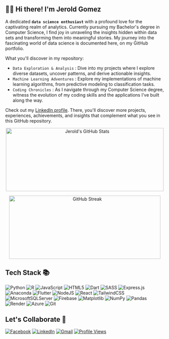 ## 👋🏻 Hi there! I'm Jerold Gomez

A dedicated **`data science enthusiast`** with a profound love for the captivating realm of analytics. Currently pursuing my Bachelor's degree in Computer Science, I find joy in unraveling the insights hidden within data sets and transforming them into meaningful stories. My journey into the fascinating world of data science is documented here, on my GitHub portfolio. 

What you'll discover in my repository:

- `Data Exploration & Analysis` : Dive into my projects where I explore diverse datasets, uncover patterns, and derive actionable insights.
- `Machine Learning Adventures` : Explore my implementations of machine learning algorithms, from predictive modeling to classification tasks.
- `Coding Chronicles` : As I navigate through my Computer Science degree, witness the evolution of my coding skills and the applications I've built along the way.

Check out my [LinkedIn profile](https://www.linkedin.com/in/jerold-gomez-0537a8272/). There, you'll discover more projects, experiences, achievements, and insights that complement what you see in this GitHub repository.

<p align="center">
  <img src="https://github-readme-stats.vercel.app/api?username=JeroldGomez&show_icons=true&include_all_commits=true&theme=dark" alt="Jerold's GitHub Stats" width="500" height="200"/>
</p>
<p align="center">
  <img src="https://streak-stats.demolab.com?user=JeroldGomez&theme=dark" alt="GitHub Streak" width="480" height="200"/>
</p>

## Tech Stack 📚
![Python](https://img.shields.io/badge/python-3670A0?style=for-the-badge&logo=python&logoColor=ffdd54)
![R](https://img.shields.io/badge/r-%23276DC3.svg?style=for-the-badge&logo=r&logoColor=white)
![JavaScript](https://img.shields.io/badge/javascript-%23323330.svg?style=for-the-badge&logo=javascript&logoColor=%23F7DF1E)
![HTML5](https://img.shields.io/badge/html5-%23E34F26.svg?style=for-the-badge&logo=html5&logoColor=white)
![Dart](https://img.shields.io/badge/dart-%230175C2.svg?style=for-the-badge&logo=dart&logoColor=white)
![SASS](https://img.shields.io/badge/SASS-hotpink.svg?style=for-the-badge&logo=SASS&logoColor=white)
![Express.js](https://img.shields.io/badge/express.js-%23404d59.svg?style=for-the-badge&logo=express&logoColor=%2361DAFB)
![Anaconda](https://img.shields.io/badge/Anaconda-%2344A833.svg?style=for-the-badge&logo=anaconda&logoColor=white)
![Flutter](https://img.shields.io/badge/Flutter-%2302569B.svg?style=for-the-badge&logo=Flutter&logoColor=white)
![NodeJS](https://img.shields.io/badge/node.js-6DA55F?style=for-the-badge&logo=node.js&logoColor=white)
![React](https://img.shields.io/badge/react-%2320232a.svg?style=for-the-badge&logo=react&logoColor=%2361DAFB)
![TailwindCSS](https://img.shields.io/badge/tailwindcss-%2338B2AC.svg?style=for-the-badge&logo=tailwind-css&logoColor=white)
![MicrosoftSQLServer](https://img.shields.io/badge/Microsoft%20SQL%20Server-CC2927?style=for-the-badge&logo=microsoft%20sql%20server&logoColor=white)
![Firebase](https://img.shields.io/badge/firebase-F7BE00?style=for-the-badge&logo=firebase&logoColor=D62B00)
![Matplotlib](https://img.shields.io/badge/Matplotlib-%23ffffff.svg?style=for-the-badge&logo=Matplotlib&logoColor=black)
![NumPy](https://img.shields.io/badge/numpy-%23013243.svg?style=for-the-badge&logo=numpy&logoColor=white)
![Pandas](https://img.shields.io/badge/pandas-%23150458.svg?style=for-the-badge&logo=pandas&logoColor=white)
![Render](https://img.shields.io/badge/Render-%46E3B7.svg?style=for-the-badge&logo=render&logoColor=white)
![Azure](https://img.shields.io/badge/azure-%230072C6.svg?style=for-the-badge&logo=microsoftazure&logoColor=white)
![Git](https://img.shields.io/badge/git-%23F05033.svg?style=for-the-badge&logo=git&logoColor=white)

## Let's Collaborate 💬

[![Facebook](https://img.shields.io/badge/Facebook-%231877F2.svg?style=for-the-badge&logo=Facebook&logoColor=white)](https://www.facebook.com/JeroldGomezzz)
[![LinkedIn](https://img.shields.io/badge/linkedin-%230077B5.svg?style=for-the-badge&logo=linkedin&logoColor=white)](https://www.linkedin.com/in/jeroldgomez/)
[![Gmail](https://img.shields.io/badge/Gmail-D14836?style=for-the-badge&logo=gmail&logoColor=white)](mailto:jeroldgomez345@gmail.com)
<a href="#">
  <img src="https://komarev.com/ghpvc/?username=JeroldGomez&label=👀+Hello+&style=for-the-badge&color=40916c" alt="Profile Views"/>
</a>


<!--
<img align="left" width="30px" src="https://cdn.jsdelivr.net/gh/devicons/devicon@latest/icons/python/python-original.svg" />          
<img align="left" width="30px" src="https://cdn.jsdelivr.net/gh/devicons/devicon@latest/icons/azuresqldatabase/azuresqldatabase-original.svg" />
<img align="left" width="30px" src="https://cdn.jsdelivr.net/gh/devicons/devicon@latest/icons/microsoftsqlserver/microsoftsqlserver-original.svg" />
<img align="left" width="30px" src="https://cdn.jsdelivr.net/gh/devicons/devicon@latest/icons/rstudio/rstudio-original.svg" />
<img align="left" width="30px" src="https://cdn.jsdelivr.net/gh/devicons/devicon@latest/icons/html5/html5-original.svg" />
<img align="left" width="30px" src="https://cdn.jsdelivr.net/gh/devicons/devicon@latest/icons/sass/sass-original.svg" />
<img align="left" width="30px" src="https://cdn.jsdelivr.net/gh/devicons/devicon@latest/icons/javascript/javascript-original.svg" />
<img align="left" width="30px" src="https://cdn.jsdelivr.net/gh/devicons/devicon@latest/icons/react/react-original.svg" />
<img align="left" width="30px" src="https://cdn.jsdelivr.net/gh/devicons/devicon@latest/icons/flutter/flutter-original.svg" />    
-->










